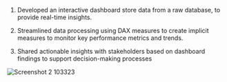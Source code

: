 1) Developed an interactive dashboard store data from a raw database, to provide real-time insights.

2) Streamlined data processing using DAX measures to create implicit measures to monitor key performance metrics and trends.

3) Shared actionable insights with stakeholders based on dashboard findings to support decision-making processes
  
 ![Screenshot 2 103323](https://github.com/user-attachments/assets/ac29401c-6ee8-40b0-a555-ce616666f7a5)
